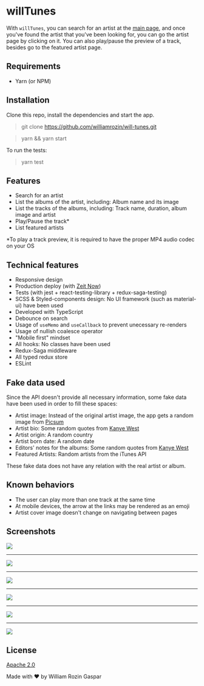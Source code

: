 # willTunes

With `willTunes`, you can search for an artist at the [main page](will-tunes.now.sh), and once you've found the artist that you've been looking for, you can go the artist page by clicking on it. You can also play/pause the preview of a track, besides go to the featured artist page.

## Requirements
- Yarn (or NPM)

## Installation

Clone this repo, install the dependencies and start the app.

> git clone https://github.com/williamrozin/will-tunes.git

> yarn && yarn start

To run the tests:

> yarn test

## Features

- Search for an artist
- List the albums of the artist, including: Album name and its image
- List the tracks of the albums, including: Track name, duration, album image and artist
- Play/Pause the track*
- List featured artists

*To play a track preview, it is required to have the proper MP4 audio codec on your OS

## Technical features

- Responsive design
- Production deploy (with [Zeit Now](https://zeit.co/))
- Tests (with jest + react-testing-library + redux-saga-testing)
- SCSS & Styled-components design: No UI framework (such as material-ui) have been used
- Developed with TypeScript
- Debounce on search
- Usage of `useMemo` and `useCallback` to prevent unecessary re-renders
- Usage of nullish coalesce operator
- "Mobile first" mindset
- All hooks: No classes have been used
- Redux-Saga middleware
- All typed redux store
- ESLint


## Fake data used

Since the API doesn't provide all necessary information, some fake data have been used in order to fill these spaces:

- Artist image: Instead of the original artist image, the app gets a random image from [Picsum](https://picsum.photos/)
- Artist bio: Some random quotes from [Kanye West](https://api.kanye.rest/)
- Artist origin: A random country
- Artist born date: A random date
- Editors' notes for the albums: Some random quotes from [Kanye West](https://api.kanye.rest/)
- Featured Artists: Random artists from the iTunes API

These fake data does not have any relation with the real artist or album.

## Known behaviors

- The user can play more than one track at the same time
- At mobile devices, the arrow at the links may be rendered as an emoji
- Artist cover image doesn't change on navigating between pages

## Screenshots

![](https://i.imgur.com/guYAcff.png)

---

![](https://i.imgur.com/5J9WJ7Q.png)

---

![](https://i.imgur.com/qCCMC95.png)

---

![](https://i.imgur.com/5GyqZZQ.png)

---

![](https://i.imgur.com/HeJz8pf.png)

---

![](https://i.imgur.com/EBe4R7W.png)


## License

[Apache 2.0](https://github.com/williamrozin/will-tunes/blob/master/LICENSE)

Made with :heart: by William Rozin Gaspar